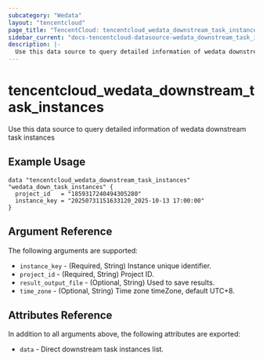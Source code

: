 ```yaml
---
subcategory: "Wedata"
layout: "tencentcloud"
page_title: "TencentCloud: tencentcloud_wedata_downstream_task_instances"
sidebar_current: "docs-tencentcloud-datasource-wedata_downstream_task_instances"
description: |-
  Use this data source to query detailed information of wedata downstream task instances
---
```


# tencentcloud_wedata_downstream_task_instances

Use this data source to query detailed information of wedata downstream task instances

## Example Usage

```hcl
data "tencentcloud_wedata_downstream_task_instances" "wedata_down_task_instances" {
  project_id   = "1859317240494305280"
  instance_key = "20250731151633120_2025-10-13 17:00:00"
}
```

## Argument Reference

The following arguments are supported:

* `instance_key` - (Required, String) Instance unique identifier.
* `project_id` - (Required, String) Project ID.
* `result_output_file` - (Optional, String) Used to save results.
* `time_zone` - (Optional, String) Time zone timeZone, default UTC+8.

## Attributes Reference

In addition to all arguments above, the following attributes are exported:

* `data` - Direct downstream task instances list.


